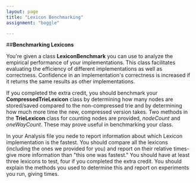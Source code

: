 ```yaml
---
layout: page
title: "Lexicon Benchmarking"
assignment: "boggle"

---
```



##**Benchmarking Lexicons**

You're given a class **LexiconBenchmark** you can use to analyze the empirical performance of your implementations. This class facilitates evaluating the efficiency of different implementations as well as correctness. Confidence in an implementation's correctness is increased if it returns the same  results as other implementations. 

If you completed the extra credit, you should benchmark your **CompressedTrieLexicon** class by determining how many nodes are stored/saved compared to the non-compressed trie and by determining how much more time the new, compressed version takes. Two methods in the **TrieLexicon** class for counting nodes are provided, *nodeCount* and *oneWayCount*. These may prove useful in benchmarking your class. 

In your Analysis file you nede to report information about which Lexicon implementation is the fastest. You should compare all the lexicons (including the ones we provided for you) and report on their relative times- give more information than "this one was fastest." You should have at least three lexicons to test, four if you completed the extra credit. You should explain the methods you used to determine this and report on experiments you run, giving times. 